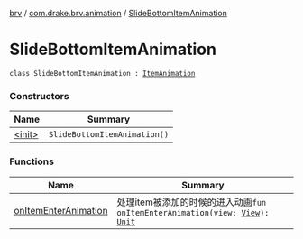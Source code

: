 [brv](../../index.md) / [com.drake.brv.animation](../index.md) / [SlideBottomItemAnimation](./index.md)

# SlideBottomItemAnimation

`class SlideBottomItemAnimation : `[`ItemAnimation`](../-item-animation/index.md)

### Constructors

| Name | Summary |
|---|---|
| [&lt;init&gt;](-init-.md) | `SlideBottomItemAnimation()` |

### Functions

| Name | Summary |
|---|---|
| [onItemEnterAnimation](on-item-enter-animation.md) | 处理item被添加的时候的进入动画`fun onItemEnterAnimation(view: `[`View`](https://developer.android.com/reference/android/view/View.html)`): `[`Unit`](https://kotlinlang.org/api/latest/jvm/stdlib/kotlin/-unit/index.html) |
